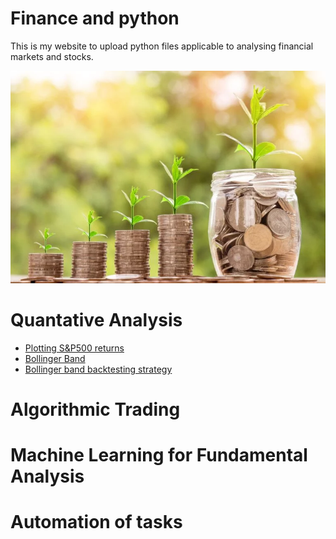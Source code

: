 # Finance and python

This is my website to upload python files applicable to analysing financial markets and stocks.

![Name](value_investing.jpg)

# Quantative Analysis

  - [Plotting S&P500 returns](S&P500_Returns/S&P500_Returns.md)
  - [Bollinger Band](Bollinger_Band/Bollinger_Band.md)
  - [Bollinger band backtesting strategy](Backtesting/Backtesting.md)

# Algorithmic Trading

# Machine Learning for Fundamental Analysis

# Automation of tasks

